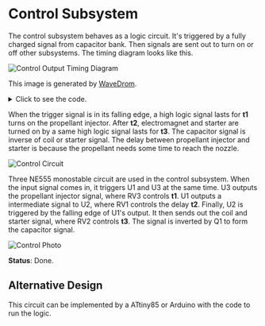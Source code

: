 # Control Subsystem

The control subsystem behaves as a logic circuit. It's triggered by a fully charged signal from capacitor bank. Then signals are sent out to turn on or off other subsystems. The timing diagram looks like this.

![Control Output Timing Diagram](Img/ControlTimingDiagram.png)

This image is generated by [WaveDrom](https://wavedrom.com).
<details>
  <summary>Click to see the code.</summary>
  <pre>
{
  signal: [
    {name: 'Trigger', wave: 'h..Nh........'},
    {},
    {name: 'Electromagnet', wave: 'l.......h.l..', node: '...a....b.c'},
    {name: 'Starter', wave: 'l.......h.l..'},
    {name: 'Propellant Injector', wave: 'l..h.l.......', node: '...d.e'},
    {name: 'Capacitor Bank', wave: 'h.......l.h..'}
  ],
  edge: [
    'd<->e t1', 'a<->b t2', 'b<->c t3'
  ]
}</pre>
</details>

When the trigger signal is in its falling edge, a high logic signal lasts for **t1** turns on the propellant injector. After **t2**, electromagnet and starter are turned on by a same high logic signal lasts for **t3**. The capacitor signal is inverse of coil or starter signal. The delay between propellant injector and starter is because the propellant needs some time to reach the nozzle.

![Control Circuit](Img/ControlCircuit.png)

Three NE555 monostable circuit are used in the control subsystem. When the input signal comes in, it triggers U1 and U3 at the same time. U3 outputs the propellant injector signal, where RV3 controls **t1**. U1 outputs a intermediate signal to U2, where RV1 controls the delay **t2**. Finally, U2 is triggered by the falling edge of U1's output. It then sends out the coil and starter signal, where RV2 controls **t3**. The signal is inverted by Q1 to form the capacitor signal.

![Control Photo](Img/ControlPhoto.jpg)

**Status**: Done.

## Alternative Design

This circuit can be implemented by a ATtiny85 or Arduino with the code to run the logic.
